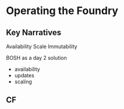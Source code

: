 # Operating the Foundry

## Key Narratives

Availability
Scale
Immutability


BOSH as a day 2 solution
- availability
- updates
- scaling

CF
-

